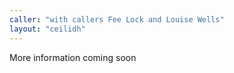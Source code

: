 ```yaml
---
caller: "with callers Fee Lock and Louise Wells"
layout: "ceilidh"
---
```



More information coming soon
